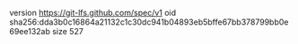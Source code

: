 version https://git-lfs.github.com/spec/v1
oid sha256:dda3b0c16864a21132c1c30dc941b04893eb5bffe67bb378799bb0e69ee132ab
size 527
